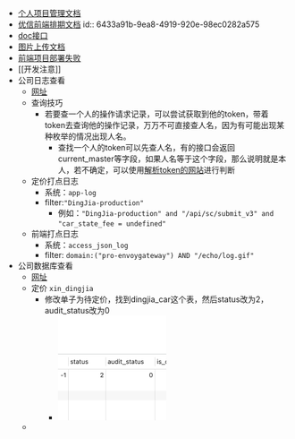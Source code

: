- [个人项目管理文档](https://docs.qq.com/sheet/DRFJkZXNrWUlsTHlm?tab=BB08J2)
- [优信前端排期文档](https://docs.qq.com/sheet/DUmlXenhaeWFCY01E?u=29d99a76876d4822b8bbfbe032fec629&tab=wdx264&_t=1654844998033)
  id:: 6433a91b-9ea8-4919-920e-98ec0282a575
- [doc接口](http://apidev.xin.com/login)
- [图片上传文档](http://doc.xin.com/pages/viewpage.action?pageId=923524)
- [前端项目部署失败](http://doc.xin.com/pages/viewpage.action?pageId=18103196)
- [[开发注意]]
- 公司日志查看
	- [网址](https://log.xin.com/app/kibana)
	- 查询技巧
		- 若要查一个人的操作请求记录，可以尝试获取到他的token，带着token去查询他的操作记录，万万不可直接查人名，因为有可能出现某种枚举的情况出现人名。
			- 查找一个人的token可以先查人名，有的接口会返回current_master等字段，如果人名等于这个字段，那么说明就是本人，若不确定，可以使用[解析token的网站](https://jwt.io/)进行判断
	- 定价打点日志
		- 系统：`app-log`
		- filter:`"DingJia-production"`
			- 例如：`"DingJia-production" and "/api/sc/submit_v3" and "car_state_fee = undefined"`
	- 前端打点日志
		- 系统：`access_json_log`
		- filter: `domain:("pro-envoygateway") AND "/echo/log.gif"`
- 公司数据库查看
	- [网址](http://tec.fat.xin.com/phpmyadmin/)
	- 定价 `xin_dingjia`
		- 修改单子为待定价，找到dingjia_car这个表，然后status改为2，audit_status改为0
			- ![561702618516_.pic.jpg](../assets/561702618516_.pic_1702618906274_0.jpg)
	-